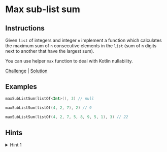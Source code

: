 # Max sub-list sum

## Instructions


Given `list` of integers and integer `n` implement a function which calculates the maximum sum of `n` consecutive
elements in the `list` (sum of `n` digits next to another that have the largest sum). 

You can use helper `max` function to deal with Kotlin nullability.

[Challenge](Challenge.kt) | [Solution](Solution.kt)

## Examples

```kotlin
maxSubListSum(listOf<Int>(), 3) // null

maxSubListSum(listOf(4, 2, 7), 2) // 9

maxSubListSum(listOf(4, 2, 7, 5, 8, 9, 5, 1), 3) // 22
```

## Hints

<details>
<summary>Hint 1</summary>
Use sliding window
</details>

